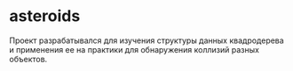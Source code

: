 # asteroids
Проект разрабатывался для изучения структуры данных квадродерева и применения ее на практики для обнаружения коллизий разных объектов.

